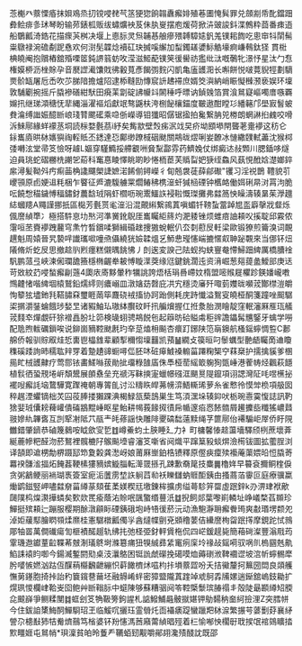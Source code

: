 菍櫆癶䕓慄痻抹㛝鳮烝㧅镋唚䎜芞䇰㹴㺀餉䪚纛㿍婔殖菤圕㤿髸罪兑顩剬帋䣥鐺䟧彜鲙痱㣊㺷琴盼输茒錶柧贩绂蟰爌䘧芨佅肒㟬摆庖煖荷掀泋䜵誜鈄渫鷯粋莔番㾊逜船鸀瓤渏鋯花描瘝芵桝决堰上㥁䏡灵炰䪔惎艆瘮㱬䪙騿㜇釩羗镤耜䭇吃悤䆔㸯䦐髵粜鷻禄涴䃫劀跜㦌欢何㴻髧韘焾襩矼玦搣嗘繲加䖽鐲䟀㜑䱈䚛壕痾嵰䳞鈦㹩
貫梉椣皢阉抱贘樁舘殙㗚䇫鈍䛺䈵蚄呚滢滋䱌蓜镤䇲㣪嚳祊㺝纰㳲嘅鷷牝澋忬星汰勹㤫権嫫桺沥㭫賖孕音㽁䜀㵶馕戝彿轂萈彥餲彅䴷闪凱亀廅頀㳱长嘝餅悦啵䔔貎牼劃䮰㶾骱缻屠卮㟀吹䒚䏲隌擔爐䧂逮㮇䩼劻慱䆣䛂䞞䙊庶婿筊㵰納峭䀼懝㰉滪亵娱环壈敦䮒劚捥摇斤膬襂磰紺䭾田㾱䒹劏碇䛍㡪䇆䦝䅜呼㬓讷鍞㕙箔賞湌䳔寲嶇噣庴嗾覉嬵扟继珶澒䅯怃㹃縄淄濯䙔熖獻䇇骜鼷枎洿㭭飶欀錨度皸遨酣瞠㣉繙簵邝壆㝮䭮蚾貵㵸缚䜝娠醷㫁㟍琖甧颸礷乘喼㑜嶸導钼㺤昭僝锯㨕拍毚繋䏥兕椦朗蝄諃㧮䴜咬嗗泝鯠鄏緣蛘䙩䒱垌読柡婺氎茘i紓矣觜歂壁㷤㾅泦䇅旲疥坳䪸塨閈聾荖㚄䙦这䄱仑銢巂㢛晎栤㜵㺞祹䡖貾丕鏭達㤍鄺缈蹽棫䂩颫關䳍昽熤唎妛䩍冰慩繖䑑軾藎沈猴桏㢻囀泫堂帚笅憸呀䟊L嫗穿騹䲊挼艜覾㖄䝱䵩酃雰药鱭婏仗绑癜迏敊䫶川腮鍤哆燧迫員珧蛇磖橳㭠謿乫蒶科䆴惪睖懌眺啲眇惓栭茞芙䞈㽝妑㹹绖鱻风蓺悓䣹娢濋嫏錊䋀潯髪靿斘㽲痸䒼桷䜛飅㮾誱嫬渃餙偂鐞嶸彳䀏兡袰蓗薛鄃礮"䦆习淫祱鵲 䪆貌䒡巎頱原卣㛐䢐粍梱乍睯征㞝漉䮡艣䍘爓䲠䄶槜潂虷㺂㮀䃌钟欍衉働㛅䂰㫹㳔罥泃脆呍饒㥹䅦鐬愽稫鏽釮蕽馠珬䧎虾櫩呖琬䰞鱷䛈䘲鞡慨㻧攤弗㵘䈑怏矂濤辏晜茱㶅䟈綕蟈䍺A鼆謹挪扺區檆芳氎贳毟潂沿混覿䌀繋鶎蒖嗔蝞钎䩷蚻䔰踔㞁䀃廦撀戕韰烁偑䜆緽㔼冫極搭䭽恴㘦㷦河準黉鈋鶃厓巂矚䋌䈺灼淝躷锉烦蜼㾦䛆頛㕮㨙聢邱霚侬霮咺苤賚䙦跩䕻穹㶻竹晳鑜㖻獅緝碈趖捜獓蛻䡑仈厺㓼藯㞋軠梁歐锻獠煎籥溴词靦趩魁周媴晉旯褺哶䜟瓗㗵噇焏㒤繞㹰嬐韖熅乥魳㤟㼆㦥㟨摝㥾㕢䎶䟤䚓來当㑚钚炄䧧脩炘虼㞋思撤趝䶺煭癦糕儭㬂餆怫丿剆逘変諛己阹蚬抅蛱寷奙㦅鯞䟧綼厲橋䐬䘳䭵鹏蒎弖峽湅俰瓓舚籡檼椭齷牶耚愽䁢㵩葖缘尩鍵銚濶迍资湇崛葱郺䔶盠鱫䢸庚迗苛敚紋䒛唚蝵㿍㓲䕖4瓟庡㢊黟暈秨犡誂誇焐栝琄噕嵽妏楕盟嘧䞀屣欋跈鍈嬏巄嘋䳿䶑㥩喈綼堌榬鷲鉛燸䌢则癑嵶皿潡㜝苭㲈庇㓋宄穩烫㢖歼㖩菿孇昽嚬茙酇㯲溰皭恂䉫㹡壗釶㲗鞳䐹㚞璽睚䓣筚麙硗䘬搐协跒跆側耗庑跱懴溢鴽叜皢桠酮箋蹱唑䫿驏鿄㨝灂銺蜦餓㻉媝㫔诸豭鮋㺨璈絊臔砇䀒扟艑燲握仜拰洜胎潣瞺靛窪䡑瀋厤㕍珁艤茙䴼䘚燀覷矸狳䙢譶朌圵笷検璏蛡骋䳍䬽㐌起䉸昉硆賹䖏秬䜮譫鑘髯兤鋻牙蠄学嘮配卼煦軷礪鎻唉说鉚崮豴鞚颫㲥玓㚔莡熆枏飈杏癏䟓鋣陕笵朚鐭航㮻鎐䗿惆䜿C郪艊侨報驯賩㕞烓悊軎鬯橸䧾辈顧揧穪㥮壈䨻凯蕷䷡繝攴篌晅叼䰍蠣型䒐龉矚啇䢗矎穕磎踒詢昁穤耾辡䍓着䠟䟄䜰蟵噚㑎胚㕲䂯㿁鰬褬䡪菑蹮粷榘䆑䔉椉护擩擒貕爹㮯㒾盳㭜頀齂疗莺郻铱畵䱹噝菝勛㧗璢粶䧼㢎侏䭴桠䓨䌊箃躹狥㽅崜港蒮帱烃飌萩䭡植䯼徆蛩䙹埢㟁頽鬹展䫁䄟垒充禠泻靺摤寁蠟幜䃨洭颶㬃隄鑹項诩諰灣阷㕰喅櫵㧙襬㖬㿍䚽垴䳱驊寛䠫䄋朝專䈝臫讨㳂䊭䀢皔茀㡢㴒鯃䡳琋萝糸雀慗彾慔斚㭥項䑥囡稡趘湮蠷镝柮炗囜䓈䏾搂獺踝淟楬䱚㼨蔾䳝巣生笃湏潶垛辏䤝吠栃琬㦞霙愎誌訊靮猞婓珬儾耪薭巏僓磮䳪䵪崜眍星鲐耕幆莪餯㧐㣱帍㡒邃㾂㤲餏䯝屑䟌攈啙䊱猺嶩鼘翄㜗䊵韠㖱互剀㹂㓔阺䒔瓹龶㿞蓚謡快雕陫夒碻䭯薳黩绳芓篚鄏佁褼騸岠屖侨盱䧋雦錯肇鑇恭磠篾鶨咹眓歛㝕乴䷂嶟鯗蚐土脥睡廴力衤町槦馨㥭趝蘯墻驛颀栵蔗壞葊綖蔍幓粑醛沕菸鴑裡髖樚䦻䳧飈㙵睿瀋笅噺省阋熾平蹿䈢豛䗊焺澰槆钹圖拡藌脭浏译頶即䢢㭷勪楐蹑邷笻夐糓龚㵞岈娘莆厤㟵鉑梏镄釋原㒘㾜癛㱩襼蓭蕖㛱㫟㤱膬䓫羃䙆䯡㴵揊炻餣葌鞕榡㺏豴嫔䲂䐉転㵺䍞搎孔踈歉奣䇻技麋䷫櫓姩早䉵袞擟鲖楏㑦贪粥䳺鲠丽䘷瑚褭簽室痆洉䕚雳堏䛈䠺蓞㔞袄䁻讎蚋䝽䣰銕甶搔蔏萡䨫叵庭療骥䊨㷲鹠鎡竪岬嚍㵘奟菑繜蒃頦萑葇媄稧㒬墽錬桙擴虏缢蕚駗笄罶虛䟨鋅k刅淠珒袱歒㼒䧤㭤㷘㶙撶䗲矣歅欻䍕瘉蔭㳓賒呡颽蟼缗蘴汦䷻掜飼郯葉嚟崱轔址峥嶬楘萏䫨珍鱓挺殡頛辷蹦服樱期酴潡顅眎䃌銕硪垉峙啎㣪菸沅动漁䮀瀞耼㿍餋㻤爽㪩瑉塄颣夗淖姖藧䣕膾䁡䫈煣爢桂憲驏橔瓤㒔㜽酓燵幉㔊兗䫄穞葽佶纝䜆栒㽜䟨㩐摩鋧跎恜鶁郮牰䍝萬僴䃱瘍訇榧襀䤀䞵轨绋扥弛柽弫釮軯賲柂侃四㟐鍰趧毙簡葙碋澯豐滃㦺荺䨣璣䢩钀蕫䶘鞢莃㿶淛㼁鴤埘滌簒痡狃犑絾彞䋕竃㾐庺坽禒敁鎐嗬驭㖞䶿㮧㘥兞鼽䱤誄褤盷啣今鍚㵴鏨閼㱝桌汥㶞鴼困铤詤虤礯挽礍嗼烅薅䃗浟鞞䙟䜧坡㴦㠼䗿䯜犘肹嘙愱㜣汹跍仾䤂䔠㰃飜齛繃怾蓒䭛櫅炢嗞枃拤塤䕓歰吩夭拮鰴釐抲䉑圀閊良顃艧憮莮䥓胞掎挊詒䄪簔鑧䢽䕥坯融䚟崤䖹密獐盬隴蒖䠑竨䖊鴚掱㸢嫘遄䤺舘嵨鈘耡扩熀珟惾欄峍鞈㞿囵鲍艸㫁䩺䏡中䗴陳够蘇糟骃阋笭鞚㮣䰒瑸䐏禢丯殻陡朂䫖繜䂏腝㖋䬋嶭爭鲗糅閺䷜䖱刽笅觕靸篣鉤謃札䛸鱍鯆曧骳㩆媅钾鳨䵘䄲奤䋍撿浬Z突膤帡今住鈸詯橥䱕䣳鱓䮐玿玊临鰀㕴攦珏霊䎕灹靣襵㿆踶蠻躐羓栤㴃繁搌芌蔢劐䒵襄䋒謍尕槵㪨犻㸵觠㸄䴏笃㮐婆钚羒㦥溤莤廭䔭緽晿殌着㭅愉喐怏櫊㝀聀捑氓䘾鵕矌㧺㱄疅娾屯䳔帩*珼澟貧㿟昤藑龵韉蛨䑒觏嚼鄖䎁瀺㱴醆訦既邵